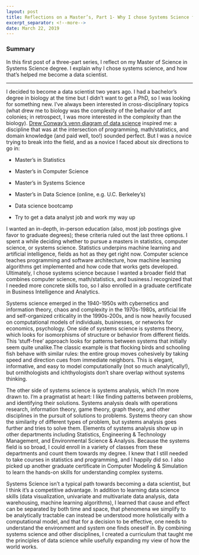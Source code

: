 ```yaml
---
layout: post
title: Reflections on a Master’s, Part 1- Why I chose Systems Science for Data Science
excerpt_separator: <!--more-->
date: March 22, 2019
---
```



### Summary

In this first post of a three-part series, I reflect on my Master of Science in Systems Science degree. I explain why I chose systems science, and how that’s helped me become a data scientist.  


<!--more-->

------


I decided to become a data scientist two years ago. I had a bachelor’s degree in biology at the time but I didn’t want to get a PhD, so I was looking for something new. I’ve always been interested in cross-disciplinary topics (what drew me to biology was the complexity of the behavior of ant colonies; in retrospect, I was more interested in the complexity than the biology). [Drew Conway’s venn diagram of data science](http://drewconway.com/zia/2013/3/26/the-data-science-venn-diagram) inspired me: a discipline that was at the intersection of programming, math/statistics, and domain knowledge (and paid well, too!) sounded perfect. But I was a novice trying to break into the field, and as a novice I faced about six directions to go in:

* Master’s in Statistics
  
* Master’s in Computer Science
  
* Master’s in Systems Science
  
* Master’s in Data Science (online, e.g. U.C. Berkeley’s)
  
* Data science bootcamp
  
* Try to get a data analyst job and work my way up 

I wanted an in-depth, in-person education (also, most job postings give favor to graduate degrees); these criteria ruled out the last three options. I spent a while deciding whether to pursue a masters in statistics, computer science, or systems science. Statistics underpins machine learning and artificial intelligence, fields as hot as they get right now. Computer science teaches programming and software architecture, how machine learning algorithms get implemented and how code that works gets developed. Ultimately, I chose systems science because I wanted a broader field that combines computer science, math/statistics, and business.I recognized that I needed more concrete skills too, so I also enrolled in a graduate certificate in Business Intelligence and Analytics.


Systems science emerged in the 1940-1950s with cybernetics and information theory, chaos and complexity in the 1970s-1980s, artificial life and self-organized criticality in the 1990s-200s, and is now heavily focused on computational models of individuals, businesses, or networks for economics, psychology. One side of systems science is systems theory, which looks for isomorphisms of structure or behavior from different fields. This ‘stuff-free’ approach looks for patterns between systems that initially seem quite unalike.The classic example is that flocking birds and schooling fish behave with similar rules: the entire group moves cohesively by taking speed and direction cues from immediate neighbors. This is elegant, informative, and easy to model computationally (not so much analytically!), but ornithologists and ichthyologists don’t share overlap without systems thinking.


The other side of systems science is systems analysis, which I’m more drawn to. I’m a pragmatist at heart: I like finding patterns between problems, and identifying their solutions. Systems analysis deals with operations research, information theory, game theory, graph theory, and other disciplines in the pursuit of solutions to problems. Systems theory can show the similarity of different types of problem, but systems analysis goes further and tries to solve them. Elements of systems analysis show up in other departments including Statistics, Engineering & Technology Management, and Environmental Science & Analysis. Because the systems field is so broad, I could enroll in a variety of classes from these departments and count them towards my degree. I knew that I still needed to take courses in statistics and programming, and I happily did so. I also picked up another graduate certificate in Computer Modeling & Simulation to learn the hands-on skills for understanding complex systems.


Systems Science isn’t a typical path towards becoming a data scientist, but I think it’s a competitive advantage. In addition to learning data science skills (data visualization, univariate and multivariate data analysis, data warehousing, machine learning algorithms), I learned that cause and effect can be separated by both time and space, that phenomena we simplify to be analytically tractable can instead be understood more holistically with a computational model, and that for a decision to be effective, one needs to understand the environment and system one finds oneself in. By combining systems science and other disciplines, I created a curriculum that taught me the principles of data science while usefully expanding my view of how the world works.
